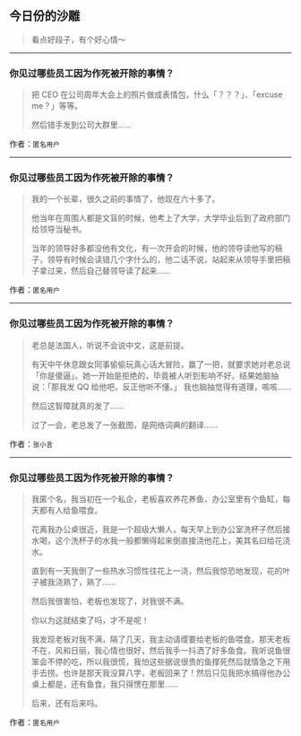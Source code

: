 ## 今日份的沙雕

> 看点好段子，有个好心情～


 
---

### 你见过哪些员工因为作死被开除的事情？

> 把 CEO 在公司周年大会上的照片做成表情包，什么「？？？」、「excuse me？」等等。
> 
> 然后错手发到公司大群里......


作者：`匿名用户`

---

### 你见过哪些员工因为作死被开除的事情？

> 我的一个长辈，很久之前的事情了，他现在六十多了。
> 
> 他当年在周围人都是文盲的时候，他考上了大学，大学毕业后到了政府部门给领导当秘书。
> 
> 当年的领导好多都没他有文化，有一次开会的时候，他的领导读他写的稿子，领导有时候会读错几个字什么的，他二话不说，站起来从领导手里把稿子拿过来，然后自己替领导读了起来……


作者：`匿名用户`

---

### 你见过哪些员工因为作死被开除的事情？

> 老总是法国人，听说不会说中文，这是前提。
> 
> 有天中午休息跟女同事偷偷玩真心话大冒险，赢了一把，就要求她对老总说「你是傻逼」。她一开始是拒绝的，毕竟被人听到影响不好。结果她脑抽说：「那我发 QQ 给他吧，反正他听不懂。」 我也脑抽觉得有道理，咳咳……
> 
> 然后这智障就真的发了……
> 
> 过了一会，老总发了一张截图，是网络词典的翻译……


作者：`张小言`

---

### 你见过哪些员工因为作死被开除的事情？

> 我匿个名，我当初在一个私企，老板喜欢养花养鱼，办公室里有个鱼缸，每天都有人给鱼喂食。
> 
> 花离我办公桌很近，我是一个超级大懒人，每天早上到办公室洗杯子然后接水喝，这个洗杯子的水我一般都懒得起来倒直接浇他花上，美其名曰给花浇水。
> 
> 直到有一天我倒了一些热水习惯性往花上一浇，然后我惊恐地发现，花的叶子被我浇熟了，熟了……
> 
> 然后我很害怕，老板也发现了，对我很不满。
> 
> 你以为这就结束了吗，才不是呢！
> 
> 我发现老板对我不满，隔了几天，我主动请缨要给老板的鱼喂食。那天老板不在，风和日丽，我心情也很好，然后我手一抖洒了好多鱼食。我听说鱼很笨会不停的吃，所以我很慌，我怕这些据说很贵的鱼撑死然后就情急之下用手去捞。也许是那天我没算八字，老板回来了！然后只见我把水搞得他办公桌上都是，还有鱼食，我只得愣在那里……
> 
> 后来，还有后来吗。


作者：`匿名用户`
